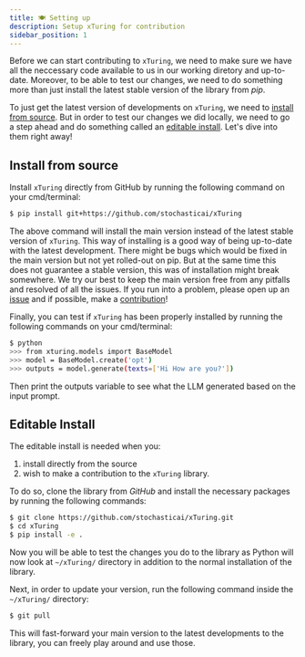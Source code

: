 ```yaml
---
title: 🍽️ Setting up
description: Setup xTuring for contribution
sidebar_position: 1
---
```


Before we can start contributing to `xTuring`, we need to make sure we have all the neccessary code available to us in our working diretory and up-to-date. Moreover, to be able to test our changes, we need to do something more than just install the latest stable  version of the library from _pip_.

To just get the latest version of developments on `xTuring`, we need to [install from source](#install-from-source). But in order to test our changes we did locally, we need to go a step ahead and do something called an [editable install](#editable-install). Let's dive into them right away!
## Install from source
Install `xTuring` directly from GitHub by running the following command on your cmd/terminal:
```bash
$ pip install git+https://github.com/stochasticai/xTuring
```
The above command will install the main version instead of the latest stable version of `xTuring`. This way of installing is a good way of being up-to-date with the latest development. There might be bugs which would be fixed in the main version but not yet rolled-out on pip. But at the same time this does not guarantee a stable version, this was of installation might break somewhere. We try our best to keep the main version free from any pitfalls and resolved of all the issues. If you run into a problem, please open up an [issue](https://github.com/stochasticai/xTuring/issues/new) and if possible, make a [contribution](https://github.com/stochasticai/xTuring/compare)!

Finally, you can test if `xTuring` has been properly installed by running the following commands on your cmd/terminal:
```bash
$ python
>>> from xturing.models import BaseModel
>>> model = BaseModel.create('opt')
>>> outputs = model.generate(texts=['Hi How are you?'])
```
Then print the outputs variable to see what the LLM generated based on the input prompt.

## Editable Install
The editable install is needed when you:
1. install directly from the source
2. wish to make a contribution to the `xTuring` library.

To do so, clone the library from _GitHub_ and install the necessary packages by running the following commands:
```bash
$ git clone https://github.com/stochasticai/xTuring.git
$ cd xTuring
$ pip install -e .
```
Now you will be able to test the changes you do to the library as Python will now look at `~/xTuring/` directory in addition to the normal installation of the library.

Next, in order to update your version, run the following command inside the `~/xTuring/` directory:
```bash
$ git pull
```
This will fast-forward your main version to the latest developments to the library, you can freely play around and use those.
